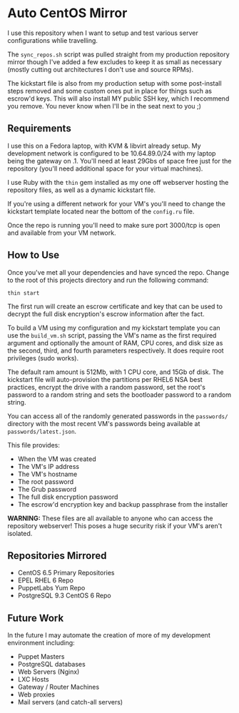 # Auto CentOS Mirror

I use this repository when I want to setup and test various server
configurations whlie travelling.

The `sync_repos.sh` script was pulled straight from my production repository
mirror though I've added a few excludes to keep it as small as necessary
(mostly cutting out architectures I don't use and source RPMs).

The kickstart file is also from my production setup with some post-install
steps removed and some custom ones put in place for things such as escrow'd
keys. This will also install MY public SSH key, which I recommend you remove.
You never know when I'll be in the seat next to you ;)

## Requirements

I use this on a Fedora laptop, with KVM & libvirt already setup. My development
network is configured to be 10.64.89.0/24 with my laptop being the gateway on
.1. You'll need at least 29Gbs of space free just for the repository (you'll
need additional space for your virtual machines).

I use Ruby with the `thin` gem installed as my one off webserver hosting the
repository files, as well as a dynamic kickstart file.

If you're using a different network for your VM's you'll need to change the
kickstart template located near the bottom of the `config.ru` file.

Once the repo is running you'll need to make sure port 3000/tcp is open and
available from your VM network.

## How to Use

Once you've met all your dependencies and have synced the repo. Change to the
root of this projects directory and run the following command:

```
thin start
```

The first run will create an escrow certificate and key that can be used to
decrypt the full disk encryption's escrow information after the fact.

To build a VM using my configuration and my kickstart template you can use the
`build_vm.sh` script, passing the VM's name as the first required argument and
optionally the amount of RAM, CPU cores, and disk size as the second, third,
and fourth parameters respectively. It does require root privileges (sudo
works).

The default ram amount is 512Mb, with 1 CPU core, and 15Gb of disk. The
kickstart file will auto-provision the partitions per RHEL6 NSA best practices,
encrypt the drive with a random password, set the root's password to a random
string and sets the bootloader password to a random string.

You can access all of the randomly generated passwords in the `passwords/`
directory with the most recent VM's passwords being available at
`passwords/latest.json`.

This file provides:

* When the VM was created
* The VM's IP address
* The VM's hostname
* The root password
* The Grub password
* The full disk encryption password
* The escrow'd encryption key and backup passphrase from the installer

**WARNING:** These files are all available to anyone who can access the
repository webserver! This poses a huge security risk if your VM's aren't
isolated.

## Repositories Mirrored

* CentOS 6.5 Primary Repositories
* EPEL RHEL 6 Repo
* PuppetLabs Yum Repo
* PostgreSQL 9.3 CentOS 6 Repo

## Future Work

In the future I may automate the creation of more of my development environment
including:

* Puppet Masters
* PostgreSQL databases
* Web Servers (Nginx)
* LXC Hosts
* Gateway / Router Machines
* Web proxies
* Mail servers (and catch-all servers)

